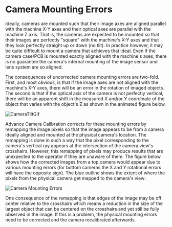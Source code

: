 # Camera Mounting Errors
Ideally, cameras are mounted such that their image axes are aligned parallel with the machine X-Y axes and their optical axes are parallel with the machine Z axis.  That is, the cameras are expected to be mounted so that their images are perfectly "square" with the machine's X-Y axes and that they look perfectly straight up or down (no tilt). In practice however, it may be quite difficult to mount a camera that achieves that ideal. Even if the camera case/PCB is mounted exactly aligned with the machine's axes, there is no guarantee the camera's internal mounting of the image sensor and lens system are so aligned. 

The consequences of uncorrected camera mounting errors are two-fold. First, and most obvious, is that if the image axes are not aligned with the machine's X-Y axes, there will be an error in the rotation of imaged objects.  The second is that if the optical axis of the camera is not perfectly vertical, there will be an apparent shift in the measured X and/or Y coordinate of the object that varies with the object's Z as shown in the animated figure below.

![CameraTiltGif](https://user-images.githubusercontent.com/50550971/134785947-5d909fe5-4702-4e00-b7ed-0309a10a11c9.gif)
 
Advance Camera Calibration corrects for these mounting errors by remapping the image pixels so that the image appears to be from a camera ideally aligned and mounted at the physical camera's location. The remapping is done in such a way that the pixel corresponding to the camera's vertical ray appears at the intersection of the camera view's crosshairs. However, this remapping of pixels may produce results that are unexpected to the operator if they are unaware of them. The figure below shows how the corrected images from a top camera would appear due to various mounting errors (for bottom cameras the X and Y rotational errors will have the opposite sign).  The blue outline shows the extent of where the pixels from the physical camera get mapped to the camera's view:

![Camera Mounting Errors](https://user-images.githubusercontent.com/50550971/134741115-59a66363-51bc-4e52-a6d1-feee6be8583a.png)

One consequence of the remapping is that edges of the image may be off center relative to the crosshairs which means a reduction in the size of the largest object that can be centered on the crosshairs and yet still be fully observed in the image. If this is a problem, the physical mounting errors need to be corrected and the camera recalibrated afterwards.